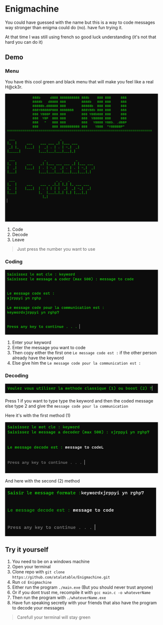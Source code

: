 # Enigmachine

You could have guessed with the name but this is a way to code messages way stronger than enigma could do (no). have fun trying it.

At that time I was still using french so good luck understanding (it's not that hard you can do it)

## Demo

### Menu

You have this cool green and black menu that will make you feel like a real H@ck3r.

![menu image](/images/img01.PNG)

1. Code
2. Decode
3. Leave
> Just press the number you want to use

### Coding

![code image](/images/img02.PNG)

1. Enter your keyword
2. Enter the message you want to code
3. Then copy either the first one `Le message code est :` if the other person already have the keyword
4. Else give him the `Le message code pour la communication est :`

### Decoding

![decode image](/images/img03.PNG)

Press 1 if you want to type type the keyword and then the coded message else type 2 and give the `message code pour la communication`

Here it's with the first method (1)

![decode image](/images/img05.PNG)

And here with the second (2) method

![decode image](/images/img04.PNG)

## Try it yourself

1. You need to be on a windows machine
2. Open your terminal
3. Clone repo with `git clone https://github.com/atalatable/Enigmachine.git`
4. Run `cd Enigmachine`
5. Either run the program `./main.exe` (But you should never trust anyone)
6. Or if you dont trust me, recompile it with `gcc main.c -o whateverName`
7. Then run the program with `./whateverName.exe`
8. Have fun speaking secretly with your friends that also have the program to decode your messages

> Carefull your terminal will stay green
